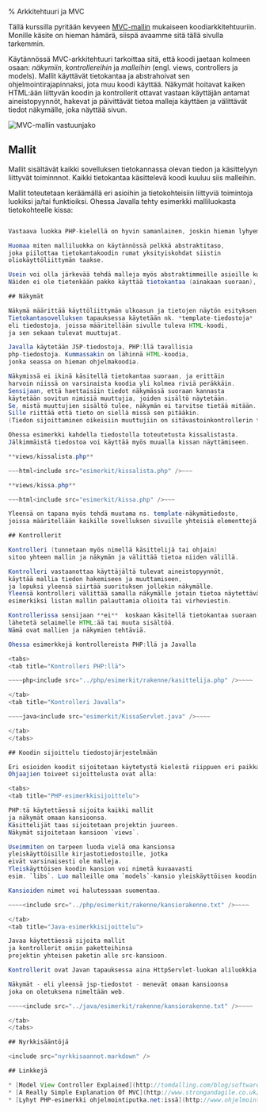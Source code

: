 % Arkkitehtuuri ja MVC
<!-- order: 6 -->

Tällä kurssilla pyritään kevyeen [MVC-mallin](http://fi.wikipedia.org/wiki/MVC-arkkitehtuuri) mukaiseen 
koodiarkkitehtuuriin.
Monille käsite on hieman hämärä, siispä avaamme sitä tällä sivulla tarkemmin.

Käytännössä MVC-arkkitehtuuri tarkoittaa sitä, että koodi jaetaan 
kolmeen osaan: 
_näkymiin_, _kontrollereihin_ ja _malleihin_ 
(engl. views, controllers ja models).
Mallit käyttävät tietokantaa ja abstrahoivat sen ohjelmointirajapinnaksi, jota muu koodi käyttää.
Näkymät hoitavat kaiken HTML:ään liittyvän koodin ja
kontrollerit ottavat vastaan käyttäjän antamat aineistopyynnöt, hakevat ja päivittävät tietoa malleja käyttäen ja välittävät tiedot näkymälle, joka näyttää sivun.

![MVC-mallin vastuunjako]({{imgdir}}mvc.png)

<summary title="Nyrkkisääntöjä">
<include src="nyrkkisaannot.markdown" />
</summary>

## Mallit

Mallit sisältävät kaikki sovelluksen tietokannassa olevan tiedon 
ja käsittelyyn liittyvät toiminnnot. 
Kaikki tietokantaa käsittelevä koodi kuuluu siis malleihin.

Mallit toteutetaan keräämällä eri asioihin ja tietokohteisiin 
liittyviä toimintoja luokiksi ja/tai funktioiksi. 
Ohessa Javalla tehty esimerkki malliluokasta tietokohteelle kissa:

~~~ {.java .scrollable}<include src="esimerkit/Kissa.java" />~~~

Vastaava luokka PHP-kielellä on hyvin samanlainen, joskin hieman lyhyempi.

Huomaa miten malliluokka on käytännössä pelkkä abstraktitaso,
joka piilottaa tietokantakoodin rumat yksityiskohdat siistin
oliokäyttöliittymän taakse.

Usein voi olla järkevää tehdä malleja myös abstraktimmeille asioille kuten istunnoille ja sille millä oikeuksilla käyttäjä on kirjautunut.
Näiden ei ole tietenkään pakko käyttää tietokantaa (ainakaan suoraan), mutta ne ovat silti malleja.

## Näkymät

Näkymä määrittää käyttöliittymän ulkoasun ja tietojen näytön esityksen käyttöliittymässä. 
Tietokantasovelluksen tapauksessa käytetään nk. *template-tiedostoja*
eli tiedostoja, joissa määritellään sivulle tuleva HTML-koodi,
ja sen sekaan tulevat muuttujat.

Javalla käytetään JSP-tiedostoja, PHP:llä tavallisia 
php-tiedostoja. Kummassakin on lähinnä HTML-koodia,
jonka seassa on hieman ohjelmakoodia.

Näkymissä ei ikinä käsitellä tietokantaa suoraan, ja erittäin 
harvoin niissä on varsinaista koodia yli kolmea riviä peräkkäin.
Sensijaan, että haettaisiin tiedot näkymässä suoraan kannasta
käytetään sovitun nimisiä muuttujia, joiden sisältö näytetään.
Se, mistä muuttujien sisältö tulee, näkymän ei tarvitse tietää mitään.
Sille riittää että tieto on siellä missä sen pitääkin. 
(Tiedon sijoittaminen oikeisiin muuttujiin on sitävastoinkontrollerin tehtävä.)

Ohessa esimerkki kahdella tiedostolla toteutetusta kissalistasta.
Jälkimmäistä tiedostoa voi käyttää myös muualla kissan näyttämiseen.

**views/kissalista.php**

~~~html<include src="esimerkit/kissalista.php" />~~~

**views/kissa.php**

~~~html<include src="esimerkit/kissa.php" />~~~

Yleensä on tapana myös tehdä muutama ns. template-näkymätiedosto,
joissa määritellään kaikille sovelluksen sivuille yhteisiä elementtejä.

## Kontrollerit

Kontrolleri (tunnetaan myös nimellä käsittelijä tai ohjain)
sitoo yhteen mallin ja näkymän ja välittää tietoa niiden välillä.

Kontrolleri vastaanottaa käyttäjältä tulevat aineistopyynnöt,
käyttää mallia tiedon hakemiseen ja muuttamiseen,
ja lopuksi yleensä siirtää suorituksen jollekin näkymälle.
Yleensä kontrolleri välittää samalla näkymälle jotain tietoa näytettäväksi,
esimerkiksi listan mallin palauttamia olioita tai virheviestin.

Kontrollerissa sensijaan **ei**  koskaan käsitellä tietokantaa suoraan, tai 
lähetetä selaimelle HTML:ää tai muuta sisältöä. 
Nämä ovat mallien ja näkymien tehtäviä.

Ohessa esimerkkejä kontrollereista PHP:llä ja Javalla

<tabs>
<tab title="Kontrolleri PHP:llä">

~~~~php<include src="../php/esimerkit/rakenne/kasittelija.php" />~~~~

</tab>
<tab title="Kontrolleri Javalla">

~~~~java<include src="esimerkit/KissaServlet.java" />~~~~

</tab>
</tabs>

## Koodin sijoittelu tiedostojärjestelmään

Eri osioiden koodit sijoitetaan käytetystä kielestä riippuen eri paikkaan.
Ohjaajien toiveet sijoittelusta ovat alla:

<tabs>
<tab title="PHP-esimerkkisijoittelu">

PHP:tä käytettäessä sijoita kaikki mallit 
ja näkymät omaan kansioonsa.
Käsittelijät taas sijoitetaan projektin juureen.
Näkymät sijoitetaan kansioon `views`.

Useimmiten on tarpeen luoda vielä oma kansionsa
yleiskäyttöisille kirjastotiedostoille, jotka
eivät varsinaisesti ole malleja.
Yleiskäyttöisen koodin kansion voi nimetä kuvaavasti
esim. `libs`. Luo malleille oma `models`-kansio yleiskäyttöisen koodin alle.

Kansioiden nimet voi halutessaan suomentaa.

~~~~<include src="../php/esimerkit/rakenne/kansiorakenne.txt" />~~~~

</tab>
<tab title="Java-esimerkkisijoittelu">

Javaa käytettäessä sijoita mallit 
ja kontrollerit omiin paketteihinsa
projektin yhteisen paketin alle src-kansioon.

Kontrollerit ovat Javan tapauksessa aina HttpServlet-luokan aliluokkia eli servlettejä, joten niiden paketin voi nimetä myös esim. `servletit`.

Näkymät - eli yleensä jsp-tiedostot - menevät omaan kansioonsa 
joka on oletuksena nimeltään web.

~~~~<include src="../java/esimerkit/rakenne/kansiorakenne.txt" />~~~~

</tab>
</tabs>

## Nyrkkisääntöjä

<include src="nyrkkisaannot.markdown" />

## Linkkejä

* [Model View Controller Explained](http://tomdalling.com/blog/software-design/model-view-controller-explained/)
* [A Really Simple Explanation Of MVC](http://www.strongandagile.co.uk/index.php/a-really-simple-explanation-of-mvc/)
* [Lyhyt PHP-esimerkki ohjelmointiputka.net:issä](http://www.ohjelmointiputka.net/oppaat/opas.php?tunnus=php_14#mvcmalli)
